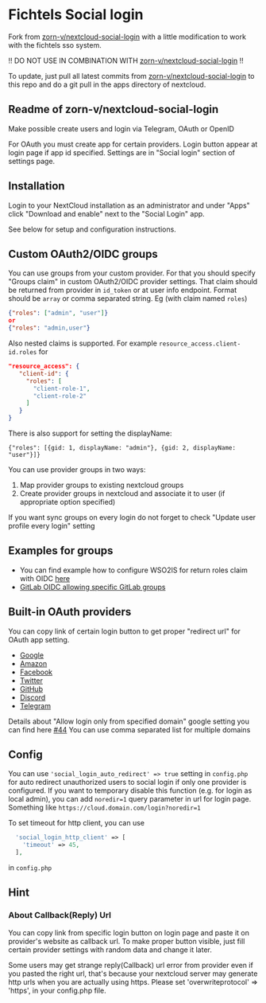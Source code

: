 # Fichtels Social login

Fork from [zorn-v/nextcloud-social-login](https://github.com/zorn-v/nextcloud-social-login) with a little modification to work with the fichtels sso system.

!! DO NOT USE IN COMBINATION WITH [zorn-v/nextcloud-social-login](https://github.com/zorn-v/nextcloud-social-login) !!

To update, just pull all latest commits from [zorn-v/nextcloud-social-login](https://github.com/zorn-v/nextcloud-social-login) to this repo and do a git pull in the apps directory of nextcloud.

## Readme of zorn-v/nextcloud-social-login

Make possible create users and login via Telegram, OAuth or OpenID

For OAuth you must create app for certain providers. Login button appear at login page if app id specified. Settings are in "Social login" section of settings page.

## Installation

Login to your NextCloud installation as an administrator and under "Apps" click "Download and enable" next to the "Social Login" app.

See below for setup and configuration instructions.



## Custom OAuth2/OIDC groups

You can use groups from your custom provider. For that you should specify "Groups claim" in custom OAuth2/OIDC provider settings. That claim should be returned from provider in `id_token` or at user info endpoint. Format should be `array` or comma separated string. Eg (with claim named `roles`)

```json
{"roles": ["admin", "user"]}
or
{"roles": "admin,user"}
```

Also nested claims is supported. For example `resource_access.client-id.roles` for

```json
"resource_access": {
   "client-id": {
     "roles": [
       "client-role-1",
       "client-role-2"
     ]
   }
}
```

There is also support for setting the displayName:
```
{"roles": [{gid: 1, displayName: "admin"}, {gid: 2, displayName: "user"}]}
```


You can use provider groups in two ways:

1. Map provider groups to existing nextcloud groups
2. Create provider groups in nextcloud and associate it to user (if appropriate option specified)

If you want sync groups on every login do not forget to check "Update user profile every login" setting

## Examples for groups

* You can find example how to configure WSO2IS for return roles claim with OIDC [here](https://medium.com/@dewni.matheesha/claim-mapping-and-retrieving-end-user-information-in-wso2is-cffd5f3937ff)
* [GitLab OIDC allowing specific GitLab groups](https://github.com/zorn-v/nextcloud-social-login/blob/master/docs/sso/gitlab.md)

## Built-in OAuth providers

You can copy link of certain login button to get proper "redirect url" for OAuth app setting.

* [Google](https://github.com/zorn-v/nextcloud-social-login/blob/master/docs/sso/google.md)
* [Amazon](https://developer.amazon.com/loginwithamazon/console/site/lwa/overview.html)
* [Facebook](https://github.com/zorn-v/nextcloud-social-login/blob/master/docs/sso/facebook.md)
* [Twitter](https://github.com/zorn-v/nextcloud-social-login/blob/master/docs/sso/twitter.md)
* [GitHub](https://github.com/settings/developers)
* [Discord](https://discordapp.com/developers/applications/me#top)
* [Telegram](https://github.com/zorn-v/nextcloud-social-login/blob/master/docs/sso/telegram.md)

Details about "Allow login only from specified domain" google setting you can find here [#44](https://github.com/zorn-v/nextcloud-social-login/issues/44)
You can use comma separated list for multiple domains

## Config

You can use `'social_login_auto_redirect' => true` setting in `config.php` for auto redirect unauthorized users to social login if only one provider is configured.
If you want to temporary disable this function (e.g. for login as local admin), you can add `noredir=1` query parameter in url for login page. Something like `https://cloud.domain.com/login?noredir=1`

To set timeout for http client, you can use
```php
  'social_login_http_client' => [
    'timeout' => 45,
  ],
```
in `config.php`

## Hint

### About Callback(Reply) Url
You can copy link from specific login button on login page and paste it on provider's website as callback url. To make proper button visible, just fill certain provider settings with random data and change it later.

Some users may get strange reply(Callback) url error from provider even if you pasted the right url, that's because your nextcloud server may generate http urls when you are actually using https.
Please set 'overwriteprotocol' => 'https', in your config.php file.

